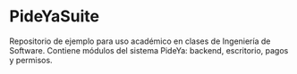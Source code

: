# PideYaSuite
Repositorio de ejemplo para uso académico en clases de Ingeniería de Software. Contiene módulos del sistema PideYa: backend, escritorio, pagos y permisos.
